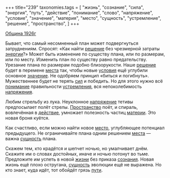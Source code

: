+++
title="239"
taxonomies.tags = [
 "жизнь",
 "сознание",
 "сила",
 "энергия",
 "путь",
 "действие",
 "понимание",
 "слово",
 "напряжение",
 "условие",
 "значение",
 "материя",
 "место",
 "сущность",
 "устремление",
 "решение",
 "пространство",
]
+++

[Община 1926г](/agni/1926)

Бывает, что самый несомненный план может подвергнуться затруднениям. Спросят: «Как найти [решение](/tags/решение) без чрезмерной затраты [энергии](/tags/энергия)?» Может быть изменение по существу плана, или по размерам, или по месту. Изменить план по существу равно предательству. Урезание плана по размерам подобно близорукости. Наше [решение](/tags/решение) будет в перемене [места](/tags/[место](/tags/место)) так, чтобы новые [условия](/tags/условие) ещё углубили основное [значение](/tags/значение). Не одобряем принцип «биться и погибнуть». Мужественнее будет не терять [сил](/tags/сила) и победить. Но для этого нужно всё [понимание](/tags/понимание) правильности [устремления](/tags/устремление), вся непоколебимость [напряжения](/tags/[напряжение](/tags/напряжение)).   

Любим стрельбу из лука. Неуклонное [напряжение](/tags/напряжение) тетивы предпосылает полёт стрелы. [Пространство](/tags/пространство) поёт, и спираль, вовлечённая в [действие](/tags/действие), умножает полезность частиц [материи](/tags/материя). Это новая броня куётся.   

Как счастливо, если можно найти новое [место](/tags/место), углубляющее потенциал предыдущего. Не ограничивайте плана одним решением [места](/tags/[место](/tags/место)) — важна [сущность](/tags/сущность) плана.   

Скажем тем, кто крадётся и шепчет ночью, но умалчивает днём. Скажите им о словах достойных, иначе и ночью потонут во тьме. Предложите им успеть в новой [жизни](/tags/жизнь) без приказа [сознания](/tags/сознание). Новая жизнь ещё плохо остругана, [сущность](/tags/сущность) эволюции ещё не выражена. Но кто знает, куда идёт, тот обойдёт грязь [пути](/tags/путь).   

